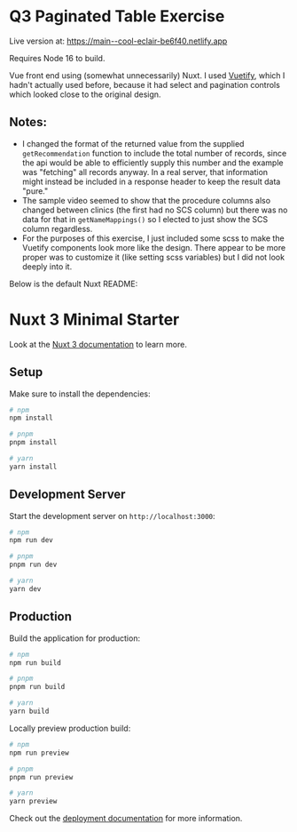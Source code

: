 # Q3 Paginated Table Exercise

Live version at: https://main--cool-eclair-be6f40.netlify.app

Requires Node 16 to build.

Vue front end using (somewhat unnecessarily) Nuxt. I used [Vuetify](https://vuetifyjs.com), which I hadn't actually used before, because it had select and pagination controls which looked close to the original design.

## Notes:

- I changed the format of the returned value from the supplied `getRecommendation` function to include the total number of records, since the api would be able to efficiently supply this number and the example was "fetching" all records anyway. In a real server, that information might instead be included in a response header to keep the result data "pure."
- The sample video seemed to show that the procedure columns also changed between clinics (the first had no SCS column) but there was no data for that in `getNameMappings()` so I elected to just show the SCS column regardless.
- For the purposes of this exercise, I just included some scss to make the Vuetify components look more like the design. There appear to be more proper was to customize it (like setting scss variables) but I did not look deeply into it.

Below is the default Nuxt README:

# Nuxt 3 Minimal Starter

Look at the [Nuxt 3 documentation](https://nuxt.com/docs/getting-started/introduction) to learn more.

## Setup

Make sure to install the dependencies:

```bash
# npm
npm install

# pnpm
pnpm install

# yarn
yarn install
```

## Development Server

Start the development server on `http://localhost:3000`:

```bash
# npm
npm run dev

# pnpm
pnpm run dev

# yarn
yarn dev
```

## Production

Build the application for production:

```bash
# npm
npm run build

# pnpm
pnpm run build

# yarn
yarn build
```

Locally preview production build:

```bash
# npm
npm run preview

# pnpm
pnpm run preview

# yarn
yarn preview
```

Check out the [deployment documentation](https://nuxt.com/docs/getting-started/deployment) for more information.
